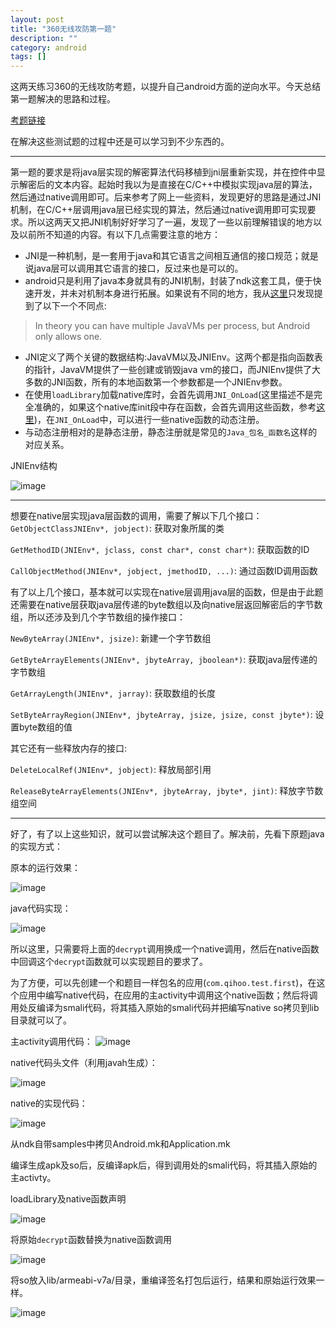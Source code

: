 ```yaml
---
layout: post 
title: "360无线攻防第一题"
description: ""
category: android
tags: []
---
```


这两天练习360的无线攻防考题，以提升自己android方面的逆向水平。今天总结第一题解决的思路和过程。

[考题链接](http://challenge.onebox.so.com/DeveloperZhaopin/question?tag=crack#nav-wrap)

在解决这些测试题的过程中还是可以学习到不少东西的。


----------

第一题的要求是将java层实现的解密算法代码移植到jni层重新实现，并在控件中显示解密后的文本内容。起始时我以为是直接在C/C++中模拟实现java层的算法，然后通过native调用即可。后来参考了网上一些资料，发现更好的思路是通过JNI机制，在C/C++层调用java层已经实现的算法，然后通过native调用即可实现要求。所以这两天又把JNI机制好好学习了一遍，发现了一些以前理解错误的地方以及以前所不知道的内容。有以下几点需要注意的地方：

* JNI是一种机制，是一套用于java和其它语言之间相互通信的接口规范；就是说java层可以调用其它语言的接口，反过来也是可以的。
* android只是利用了java本身就具有的JNI机制，封装了ndk这套工具，便于快速开发，并未对机制本身进行拓展。如果说有不同的地方，我从[这里](http://developer.android.com/training/articles/perf-jni.html)只发现提到了以下一个不同点:
>In theory you can have multiple JavaVMs per process, but Android only allows one.

* JNI定义了两个关键的数据结构:JavaVM以及JNIEnv。这两个都是指向函数表的指针，JavaVM提供了一些创建或销毁java vm的接口，而JNIEnv提供了大多数的JNI函数，所有的本地函数第一个参数都是一个JNIEnv参数。
* 在使用`loadLibrary`加载native库时，会首先调用`JNI_OnLoad`(这里描述不是完全准确的，如果这个native库init段中存在函数，会首先调用这些函数，参考[这里](http://0nly3nd.sinaapp.com/?p=642))，在`JNI_OnLoad`中，可以进行一些native函数的动态注册。
* 与动态注册相对的是静态注册，静态注册就是常见的`Java_包名_函数名`这样的对应关系。

JNIEnv结构

![image][1]

---------
想要在native层实现java层函数的调用，需要了解以下几个接口：
`GetObjectClassJNIEnv*, jobject)`: 获取对象所属的类

`GetMethodID(JNIEnv*, jclass, const char*, const char*)`: 获取函数的ID

`CallObjectMethod(JNIEnv*, jobject, jmethodID, ...)`: 通过函数ID调用函数

有了以上几个接口，基本就可以实现在native层调用java层的函数，但是由于此题还需要在native层获取java层传递的byte数组以及向native层返回解密后的字节数组，所以还涉及到几个字节数组的操作接口：

`NewByteArray(JNIEnv*, jsize)`: 新建一个字节数组

`GetByteArrayElements(JNIEnv*, jbyteArray, jboolean*)`: 获取java层传递的字节数组

`GetArrayLength(JNIEnv*, jarray)`: 获取数组的长度

`SetByteArrayRegion(JNIEnv*, jbyteArray, jsize, jsize, const jbyte*)`: 设置byte数组的值

其它还有一些释放内存的接口:

`DeleteLocalRef(JNIEnv*, jobject)`: 释放局部引用

`ReleaseByteArrayElements(JNIEnv*, jbyteArray, jbyte*, jint)`: 释放字节数组空间

----------------
好了，有了以上这些知识，就可以尝试解决这个题目了。解决前，先看下原题java的实现方式：

原本的运行效果：

![image][2]

java代码实现：

![image][3]

所以这里，只需要将上面的`decrypt`调用换成一个native调用，然后在native函数中回调这个`decrypt`函数就可以实现题目的要求了。

为了方便，可以先创建一个和题目一样包名的应用(`com.qihoo.test.first`)，在这个应用中编写native代码，在应用的主activity中调用这个native函数；然后将调用处反编译为smali代码，将其插入原始的smali代码并把编写native so拷贝到lib目录就可以了。

主activity调用代码：
![image][4]

native代码头文件（利用javah生成）：

![image][5]

native的实现代码：

![image][6]

从ndk自带samples中拷贝Android.mk和Application.mk

编译生成apk及so后，反编译apk后，得到调用处的smali代码，将其插入原始的主activty。

loadLibrary及native函数声明

![image][7]


将原始`decrypt`函数替换为native函数调用

![image][8]

将so放入lib/armeabi-v7a/目录，重编译签名打包后运行，结果和原始运行效果一样。

![image][2]

[1]:http://github-jiych.qiniudn.com/ee0fe7d89fa66e1791de24c157e88e23beaf5db7-7db074c16a2246e45d210b53d5fe79d4e93ad84d.png
[2]:http://github-jiych.qiniudn.com/8c8c62eecc00ad4b2f803c521acb174098f3e7e4-b4d0faa15f345438b92a93c948169803c738d26f.png
[3]:http://github-jiych.qiniudn.com/ba993688e2e3644a0657000b5f5b1af3e6b81308-8e20d9b45282ee174521d74894bb519188592878.png
[4]:http://github-jiych.qiniudn.com/093c3a093b0ead7043469b1c8314d0ecae0fc882-e0b754a86139ba5dee8b31a40df686acd013bac5.png
[5]:http://github-jiych.qiniudn.com/aa70a029018a03f63a4f738cb2510016c4ef39b1-23cae02fdf79e527504c492550517eef56223c41.png
[6]:http://github-jiych.qiniudn.com/6321df1f801fac95abcef7b028bde3f8919b0251-9a8e23254cfcf0d7d2d2c8dbdb32a3a9d0a047e5.png
[7]:http://github-jiych.qiniudn.com/14552d8996f5b2f380830be80f12e04e93ae5963-9729054cc9abccfe41fa6feb9de6874648f82877.png
[8]:http://github-jiych.qiniudn.com/02420e2174c85db353ae5a537af7ec770f331091-d860a4f5113510baadf0da8dccdf347e2e787813.png
